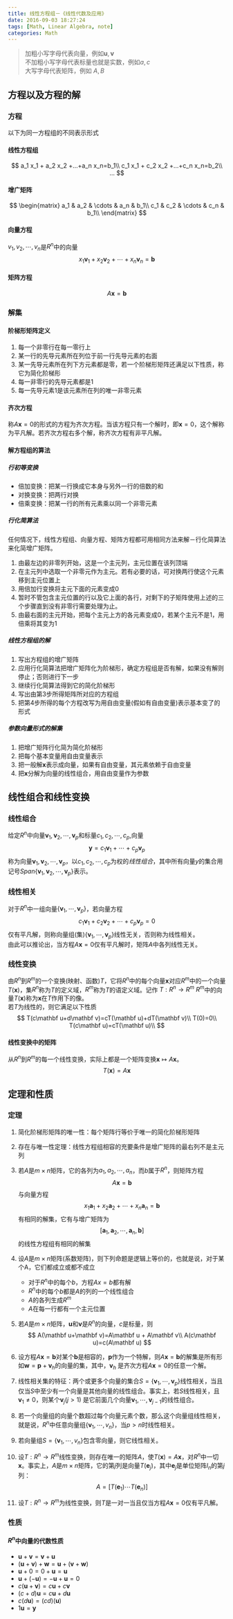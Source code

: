 ```yaml
---
title: 线性方程组－《线性代数及应用》
date: 2016-09-03 18:27:24
tags: [Math, Linear Algebra, note]
categories: Math
---
```

> 加粗小写字母代表向量，例如$\mathbf u, \mathbf v$    
> 不加粗小写字母代表标量也就是实数，例如$a,c$   
> 大写字母代表矩阵，例如 $A,B$

## 方程以及方程的解
### 方程
以下为同一方程组的不同表示形式
#### 线性方程组
$$
    a_1 x_1 + a_2 x_2 +...+a_n x_n=b_1\\
    c_1 x_1 + c_2 x_2 +...+c_n x_n=b_2\\
            ...
$$
#### 增广矩阵
$$
    \begin{matrix}
    a_1 & a_2 & \cdots & a_n & b_1\\
    c_1 & c_2 & \cdots & c_n & b_1\\
    \end{matrix}
$$
#### 向量方程
$v_1 ,v_2 ,\cdots,v_n$是$R^n$中的向量
$$
    x_1 \mathbf v_1 + x_2 \mathbf v_2 +\cdots+ x_n \mathbf v_n =\mathbf b
$$
#### 矩阵方程
$$
    A\mathbf x =\mathbf b
$$

### 解集
#### 阶梯形矩阵定义
1. 每一个非零行在每一零行上
2. 某一行的先导元素所在列位于前一行先导元素的右面
3. 某一先导元素所在列下方元素都是零，若一个阶梯形矩阵还满足以下性质，称它为简化阶梯形
4. 每一非零行的先导元素都是1
5. 每一先导元素1是该元素所在列的唯一非零元素

#### 齐次方程
称$A\mathbf x=0$的形式的方程为齐次方程。当该方程只有一个解时，即$\mathbf x=0$，这个解称为平凡解。若齐次方程右多个解，称齐次方程有非平凡解。

#### 解方程组的算法
##### 行初等变换
* 倍加变换：把某一行换成它本身与另外一行的倍数的和
* 对换变换：把两行对换
* 倍乘变换：把某一行的所有元素乘以同一个非零元素

##### 行化简算法
任何情况下，线性方程组、向量方程、矩阵方程都可用相同方法来解－行化简算法来化简增广矩阵。
1. 由最左边的非零列开始，这是一个主元列，主元位置在该列顶端
2. 在主元列中选取一个非零元作为主元。若有必要的话，可对换两行使这个元素移到主元位置上
3. 用倍加行变换将主元下面的元素变成0
4. 暂时不管包含主元位置的行以及它上面的各行，对剩下的子矩阵使用上述的三个步骤直到没有非零行需要处理为止。
5. 由最右面的主元开始，把每个主元上方的各元素变成0，若某个主元不是1，用倍乘将其变为1

##### 线性方程组的解
1. 写出方程组的增广矩阵
2. 应用行化简算法把增广矩阵化为阶梯形，确定方程组是否有解，如果没有解则停止；否则进行下一步
3. 继续行化简算法得到它的简化阶梯形
4. 写出由第3步所得矩阵所对应的方程组
5. 把第4步所得的每个方程改写为用自由变量(假如有自由变量)表示基本变了的形式

##### 参数向量形式的解集
1. 把增广矩阵行化简为简化阶梯形
2. 把每个基本变量用自由变量表示
3. 把一般解$\mathbf x$表示成向量，如果有自由变量，其元素依赖于自由变量
4. 把$\mathbf x$分解为向量的线性组合，用自由变量作为参数


## 线性组合和线性变换
### 线性组合
给定$R^n$中向量$\mathbf v_1,\mathbf v_2,\cdots,\mathbf v_p$和标量$c_1,c_2,\cdots,c_p$,向量
$$
    \mathbf y=c_1\mathbf v_1+\cdots+c_p\mathbf v_p
$$
称为向量$\mathbf v_1,\mathbf v_2,\cdots,\mathbf v_p$，以$c_1,c_2,\cdots,c_p$为权的*线性组合*，其中所有向量$y$的集合用记号$Span\{\mathbf v_1,\mathbf v_2,\cdots,\mathbf v_p\}$表示。

### 线性相关
对于$R^n$中一组向量$\{\mathbf v_1,\cdots,\mathbf v_p\}$，若向量方程
$$
    c_1\mathbf v_1+c_2\mathbf v_2+\cdots+c_p\mathbf v_p=0
$$
仅有平凡解，则称向量组(集)$\{\mathbf v_1,\cdots,\mathbf v_p\}$线性无关，否则称为线性相关。     
由此可以推论出，当方程$A\mathbf x=0$仅有平凡解时，矩阵$A$中各列线性无关。

### 线性变换
由$R^n$到$R^m$的一个变换(映射、函数)$T$，它将$R^n$中的每个向量$\mathbf x$对应$R^m$中的一个向量$T(\mathbf x)$，集$R^n$称为$T$的定义域，$R^m$称为$T$的语定义域。记作 $T:R^n \to R^m$
$R^m$中的向量$T(\mathbf x)$称为$\mathbf x$在$T$作用下的像。     
若$T$为线性的，则它满足以下性质
$$
    T(c\mathbf u+d\mathbf v)=cT(\mathbf u)+dT(\mathbf v)\\
    T(0)=0\\
    T(c\mathbf u)=cT(\mathbf u)\\
$$

#### 线性变换中的矩阵
从$R^n$到$R^m$的每一个线性变换，实际上都是一个矩阵变换$\mathbf x\mapsto A\mathbf x$。
$$
    T(\mathbf x)= A\mathbf x
$$

## 定理和性质
### 定理
1. 简化阶梯形矩阵的唯一性：每个矩阵行等价于唯一的简化阶梯形矩阵
2. 存在与唯一性定理：线性方程组相容的充要条件是增广矩阵的最右列不是主元列
3. 若$A$是$m\times n$矩阵，它的各列为$a_1,a_2,\cdots,a_n$，而$b$属于$R^n$，则矩阵方程
$$
    A\mathbf x=\mathbf b
$$
与向量方程
$$
    x_1 \mathbf a_1+x_2 \mathbf a_2+\cdots +x_n \mathbf a_n =\mathbf b
$$
有相同的解集，它有与增广矩阵为
$$
    [\mathbf a_1,\mathbf a_2,\cdots,\mathbf a_n,\mathbf b]
$$
的线性方程组有相同的解集

4. 设$A$是$m\times n$矩阵(系数矩阵)，则下列命题是逻辑上等价的，也就是说，对于某个A，它们都成立或都不成立
    - 对于$R^n$中的每个$b$，方程$Ax=b$都有解
    - $R^n$中的每个$b$都是$A$的列的一个线性组合
    - $A$的各列生成$R^m$
    - $A$在每一行都有一个主元位置
5. 若$A$是$m\times n$矩阵，$\mathbf u$和$\mathbf v$是$R^n$的向量，$c$是标量，则
$$
    A(\mathbf u+\mathbf v)=A\mathbf u + A\mathbf v\\
    A(c\mathbf u)=c(A\mathbf u)
$$
6. 设方程$A\mathbf x=\mathbf b$对某个$\mathbf b$是相容的，$\mathbf p$作为一个特解，则$A\mathbf x=\mathbf b$的解集是所有形如$\mathbf w=\mathbf p+\mathbf v_h$的向量的集，其中，$\mathbf v_h$ 是齐次方程$A\mathbf x=0$的任意一个解。
7. 线性相关集的特征：两个或更多个向量的集合$S=\{\mathbf v_1,\cdots,\mathbf v_p\}$线性相关，当且仅当$S$中至少有一个向量是其他向量的线性组合。事实上，若$S$线性相关，且$\mathbf v_1 \neq 0$，则某个$\mathbf v_j (j>1)$ 是它前面几个向量$\mathbf v_1,\cdots,\mathbf v_{j-1}$的线性组合。
8. 若一个向量组的向量个数超过每个向量元素个数，那么这个向量组线性相关，就是说，$R^n$中任意向量组$\{\mathbf v_1,\cdots,v_n\}$，当$p>n$时线性相关。
9. 若向量组$S=\{\mathbf v_1,\cdots,v_n\}$包含零向量，则它线性相关。
10. 设$T:R^n \to R^m$线性变换，则存在唯一的矩阵$A$，使$T(\mathbf x)=A\mathbf x$，对$R^n$中一切$\mathbf x$。事实上，$A$是$m\times n$矩阵，它的第$j$列是向量$T(\mathbf e_j)$，其中$\mathbf e_j$是单位矩阵$I_n$的第$j$列：
$$
    A=[T(\mathbf e_1) \cdots T(\mathbf e_n)]
$$
11. 设$T:R^n \to R^m$为线性变换，则$T$是一对一当且仅当方程$A\mathbf x=0$仅有平凡解。

### 性质
#### $R^n$中向量的代数性质
* $\mathbf u+\mathbf v=\mathbf v+\mathbf u$
* $(\mathbf u+\mathbf v)+\mathbf w=\mathbf u+(\mathbf v+\mathbf w)$
* $\mathbf u+0=0+\mathbf u=\mathbf u$
* $\mathbf u+(-\mathbf u)=-\mathbf u+\mathbf u=0$
* $c(\mathbf u+\mathbf v)=c\mathbf u+c\mathbf v$
* $(c+d)\mathbf u=c\mathbf u+d\mathbf u$
* $c(d\mathbf u)=(cd)(\mathbf u)$
* $1\mathbf u=\mathbf y$
